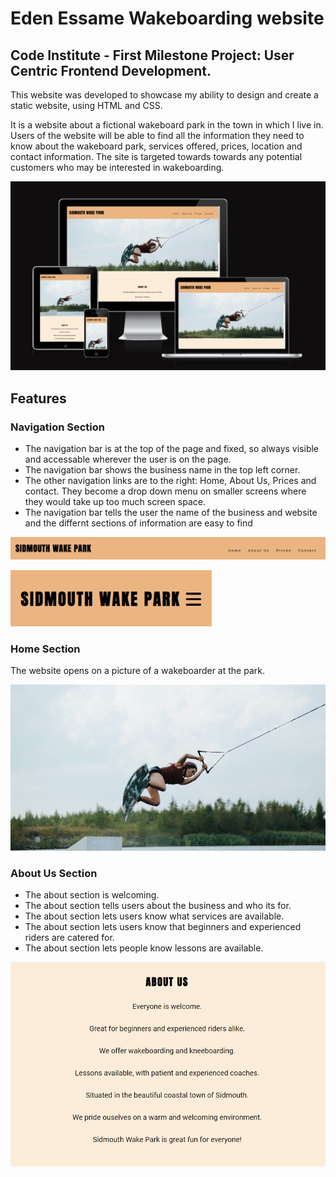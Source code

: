 # Eden Essame Wakeboarding website

## Code Institute - First Milestone Project: User Centric Frontend Development.

This website was developed to showcase my ability to design and create a static website, using HTML and CSS.

It is a website about a fictional wakeboard park in the town in which I live in. Users of the website will be able to find all the information they need to know about the wakeboard park, services offered, prices, location and contact information. The site is targeted towards towards any potential customers who may be interested in wakeboarding.

![Website appearance on different devices](./readme-assets/wakeboard-website-screensizes.png)

## Features

### Navigation Section

* The navigation bar is at the top of the page and fixed, so always visible and accessable wherever the user is on the page.
* The navigation bar shows the business name in the top left corner.
* The other navigation links are to the right: Home, About Us, Prices and contact. They become a drop down menu on smaller screens where they would take up too much screen space.
* The navigation bar tells the user the name of the business and website and the differnt sections of information are easy to find

![Navigation bar on a large screen](./readme-assets/Navigation-bar.png)

![Navigation bar on a small screen](./readme-assets/Navigation-bar-mobile.png)

### Home Section

The website opens on a picture of a wakeboarder at the park.

![Website opening image of a wakeboarder](./readme-assets/Wakeboarder-image-readme.png)

### About Us Section

* The about section is welcoming.
* The about section tells users about the business and who its for.
* The about section lets users know what services are available.
* The about section lets users know that beginners and experienced riders are catered for.
* The about section lets people know lessons are available.

![About Us section](./readme-assets/About-us.png)

